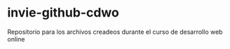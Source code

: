 # invie-github-cdwo
Repositorio para los archivos creadeos durante el curso de desarrollo web online
